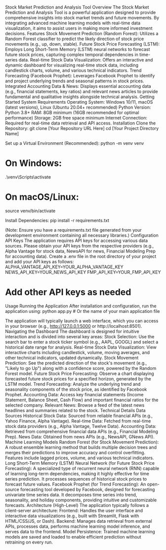 Stock Market Prediction and Analysis Tool
Overview
The Stock Market Prediction and Analysis Tool is a powerful application designed to provide comprehensive insights into stock market trends and future movements. By integrating advanced machine learning models with real-time data visualization, it aims to assist users in making more informed investment decisions.
Features
Stock Movement Prediction (Random Forest): Utilizes a Random Forest classifier to predict the likely direction of stock price movements (e.g., up, down, stable).
Future Stock Price Forecasting (LSTM): Employs Long Short-Term Memory (LSTM) neural networks to forecast future stock prices, capturing complex temporal dependencies in time-series data.
Real-time Stock Data Visualization: Offers an interactive and dynamic dashboard for visualizing real-time stock data, including candlestick charts, volume, and various technical indicators.
Trend Forecasting (Facebook Prophet): Leverages Facebook Prophet to identify and project underlying trends and seasonal patterns in stock prices.
Integrated Accounting Data & News: Displays essential accounting data (e.g., financial statements, key ratios) and relevant news articles to provide fundamental and qualitative insights alongside technical analysis.
Getting Started
System Requirements
Operating System: Windows 10/11, macOS (latest versions), Linux (Ubuntu 20.04+ recommended)
Python Version: Python 3.8+
RAM: 8GB minimum (16GB recommended for optimal performance)
Storage: 2GB free space minimum
Internet Connection: Required for real-time data retrieval and API access.
Installation
Clone the Repository:
git clone [Your Repository URL Here]
cd [Your Project Directory Name]


Set up a Virtual Environment (Recommended):
python -m venv venv
# On Windows:
.\venv\Scripts\activate
# On macOS/Linux:
source venv/bin/activate


Install Dependencies:
pip install -r requirements.txt

(Note: Ensure you have a requirements.txt file generated from your development environment containing all necessary libraries.)
Configuration
API Keys
The application requires API keys for accessing various data sources. Please obtain your API keys from the respective providers (e.g., Alpha Vantage for stock data, NewsAPI for news, Financial Modeling Prep for accounting data).
Create a .env file in the root directory of your project and add your API keys as follows:
ALPHA_VANTAGE_API_KEY=YOUR_ALPHA_VANTAGE_KEY
NEWS_API_KEY=YOUR_NEWS_API_KEY
FMP_API_KEY=YOUR_FMP_API_KEY
# Add other API keys as needed


Usage
Running the Application
After installation and configuration, run the application using:
python app.py  # Or the name of your main application file


The application will typically launch a web interface, which you can access in your browser (e.g., http://127.0.0.1:5000 or http://localhost:8501).
Navigating the Dashboard
The dashboard is designed for intuitive interaction and is divided into several key areas:
Stock Selection: Use the search bar to enter a stock ticker symbol (e.g., AAPL, GOOGL) and select a historical date range for analysis.
Real-time Stock Data Visualization: View interactive charts including candlestick, volume, moving averages, and other technical indicators, updated dynamically.
Stock Movement Prediction: See the predicted direction of the stock's movement (e.g., "Likely to go Up") along with a confidence score, powered by the Random Forest model.
Future Stock Price Forecasting: Observe a chart displaying forecasted future stock prices for a specified horizon, generated by the LSTM model.
Trend Forecasting: Analyze the underlying trend and seasonality components of the stock price, as identified by Facebook Prophet.
Accounting Data: Access key financial statements (Income Statement, Balance Sheet, Cash Flow) and important financial ratios for the selected company.
Relevant News: Browse a feed of the latest news headlines and summaries related to the stock.
Technical Details
Data Sources
Historical Stock Data: Sourced from reliable financial APIs (e.g., Yahoo Finance, Alpha Vantage).
Real-time Data: Fetched from real-time stock data providers (e.g., Alpha Vantage, Twelve Data).
Accounting Data: Retrieved from comprehensive financial data APIs (e.g., Financial Modeling Prep).
News Data: Obtained from news APIs (e.g., NewsAPI, GNews API).
Machine Learning Models
Random Forest (for Stock Movement Prediction): A robust ensemble learning method that builds multiple decision trees and merges their predictions to improve accuracy and control overfitting. Features include lagged prices, volume, and various technical indicators.
Long Short-Term Memory (LSTM) Neural Network (for Future Stock Price Forecasting): A specialized type of recurrent neural network (RNN) capable of learning long-term dependencies, making it highly effective for time series prediction. It processes sequences of historical stock prices to forecast future values.
Facebook Prophet (for Trend Forecasting): An open-source forecasting tool developed by Facebook, designed for forecasting univariate time series data. It decomposes time series into trend, seasonality, and holiday components, providing intuitive and customizable forecasts.
Architecture (High-Level)
The application typically follows a client-server architecture:
Frontend: Handles the user interface and interactive data visualizations (e.g., built with Streamlit, Flask with HTML/CSS/JS, or Dash).
Backend: Manages data retrieval from external APIs, processes data, performs machine learning model inference, and serves data to the frontend.
Model Persistence: Trained machine learning models are saved and loaded to enable efficient prediction without retraining on every run.
